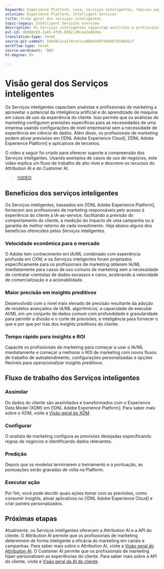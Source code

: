```yaml
---
keywords: Experience Platform, casa, serviços inteligentes, tópicos populares, serviço inteligente, serviço inteligente
solution: Experience Platform, Intelligent Services
title: Visão geral dos serviços inteligentes
topic-legacy: Intelligent Services overview
description: Os Serviços inteligentes capacitam analistas e profissionais de marketing a aproveitar o potencial da inteligência artificial e do aprendizado de máquina em casos de uso da experiência do cliente. Isso permite que os analistas de marketing configurem previsões específicas para as necessidades de uma empresa usando configurações de nível empresarial sem a necessidade de experiência em ciência de dados. Além disso, os profissionais de marketing podem ativar previsões em aplicativos da Adobe Experience Cloud, Adobe Experience Platform e de terceiros.
exl-id: db080c83-2a45-4fd5-8502-d9cae2a063be
translation-type: tm+mt
source-git-commit: 5d449c1ca174cafcca988e9487940eb7550bd5cf
workflow-type: tm+mt
source-wordcount: '502'
ht-degree: 0%

---
```


# Visão geral dos Serviços inteligentes

Os Serviços inteligentes capacitam analistas e profissionais de marketing a aproveitar o potencial da inteligência artificial e do aprendizado de máquina em casos de uso da experiência do cliente. Isso permite que os analistas de marketing configurem previsões específicas para as necessidades de uma empresa usando configurações de nível empresarial sem a necessidade de experiência em ciência de dados. Além disso, os profissionais de marketing podem ativar previsões em [!DNL Adobe Experience Cloud], [!DNL Adobe Experience Platform] e aplicativos de terceiros.

O vídeo a seguir foi criado para oferecer suporte à compreensão dos Serviços inteligentes. Usando exemplos de casos de uso de negócios, este vídeo explica um fluxo de trabalho de alto nível e descreve os recursos do Attribution AI e do Customer AI.

>[!VIDEO](https://video.tv.adobe.com/v/32654?learn=on&quality=12)

## Benefícios dos serviços inteligentes

Os Serviços inteligentes, baseados em [!DNL Adobe Experience Platform], fornecem aos profissionais de marketing responsáveis pelo acesso à experiência do cliente à IA-as-service, facilitando a previsão do comportamento do cliente, a medição do impacto de uma campanha ou a garantia de melhor retorno de cada investimento. Veja abaixo alguns dos benefícios oferecidos pelos Serviços inteligentes.

### Velocidade econômica para o mercado

O Adobe tem conhecimento em IA/ML combinado com experiência profunda em CXM, e os Serviços inteligentes foram projetados especificamente para os profissionais de marketing obterem IA/ML imediatamente para casos de uso comuns de marketing sem a necessidade de contratar cientistas de dados escassos e caros, acelerando a velocidade de comercialização e a acionabilidade.

### Maior precisão em insights preditivos

Desenvolvido com o nível mais elevado de precisão resultante da adoção de modelos avançados de IA/ML algorítmicos; a capacidade de executar AI/ML em um conjunto de dados comum com profundidade e granularidade para permitir a divisão e o corte de previsões; e inteligência para fornecer o que e por que por trás dos insights preditivos do cliente.

### Tempo rápido para insights e ROI

Capacite os profissionais de marketing para começar a usar o IA/ML imediatamente e começar a melhorar o ROI de marketing com novos fluxos de trabalho de autoatendimento, configurações personalizadas e opções flexíveis para operacionalizar insights preditivos.

## Fluxo de trabalho dos Serviços inteligentes

### Assimilar

Os dados do cliente são assimilados e transformados com o Experience Data Model (XDM) em [!DNL Adobe Experience Platform]. Para saber mais sobre o XDM, visite a [Visão geral do XDM](../xdm/home.md).

### Configurar 

O analista de marketing configura as previsões desejadas especificando regras de negócios e identificando dados relevantes.

### Predição

Depois que os modelos terminarem o treinamento e a pontuação, as pontuações serão gravadas de volta na Platform.

### Executar ação

Por fim, você pode decidir quais ações tomar com as previsões, como consumir insights, ativar aplicativos no [!DNL Adobe Experience Cloud] e criar painéis personalizados.

## Próximas etapas

Atualmente, os Serviços inteligentes oferecem a Attribution AI e a API do cliente. O Attribution AI permite que os profissionais de marketing determinem de forma inteligente a eficácia do marketing em canais e campanhas. Para saber mais sobre o Attribution AI, visite a [Visão geral do Attribution AI](./attribution-ai/overview.md). O Customer AI permite que os profissionais de marketing hiper-personalizem as experiências do cliente. Para saber mais sobre a API do cliente, visite a [Visão geral da AI do cliente](./customer-ai/overview.md).
